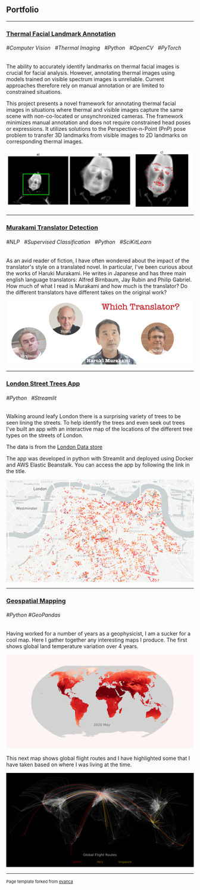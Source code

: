 ## Portfolio

---
### [Thermal Facial Landmark Annotation](https://github.com/steven-mcdonald/thermal_facial_landmarks/blob/main/README.md)

###### *\#Computer Vision &nbsp; \#Thermal Imaging &nbsp; \#Python &nbsp; \#OpenCV &nbsp; \#PyTorch*

The ability to accurately identify landmarks on thermal facial images is crucial for facial analysis. However, annotating thermal images using models trained on visible spectrum images is unreliable. Current approaches therefore rely on manual annotation or are limited to constrained situations.

This project presents a novel framework for annotating thermal facial images in situations where thermal and visible images capture the same scene with non-co-located or unsynchronized cameras. The framework minimizes manual annotation and does not require constrained head poses or expressions. It utilizes solutions to the Perspective-n-Point (PnP) pose problem to transfer 3D landmarks from visible images to 2D landmarks on corresponding thermal images.

<img src="images/resize_example.png?raw=true"/>


---
### [Murakami Translator Detection](https://medium.com/towards-data-science/which-translator-870bae18f3bf)

###### *\#NLP &nbsp; \#Supervised Classification &nbsp; \#Python &nbsp; \#SciKitLearn*

As an avid reader of fiction, I have often wondered about the impact of the translator's style on a translated novel. In particular, I've been curious about the works of Haruki Murakami. He writes in Japanese and has three main english language translators: Alfred Birnbaum, Jay Rubin and Philip Gabriel. How much of what I read is Murakami and how much is the translator? Do the different translators have different takes on the original work?

<img src="images/Murakami_Title_Image.png?raw=true"/>

---
### [London Street Trees App](http://londonstreettrees-env-1.eba-xdmgcbk6.eu-west-2.elasticbeanstalk.com/)

###### *\#Python &nbsp; \#Streamlit*

Walking around leafy London there is a surprising variety of trees to be seen lining the streets. To help identify the trees and even seek out trees I've built an app with an interactive map of the locations of the different tree types on the streets of London.

The data is from the [London Data store](https://data.london.gov.uk/dataset/local-authority-maintained-trees)

The app was developed in python with Streamlit and deployed using Docker and AWS Elastic Beanstalk.
You can access the app by following the link in the title.

<img src="images/street_trees_map.png?raw=true"/>

---
### [Geospatial Mapping](https://github.com/steven-mcdonald/geospatial-mapping)

###### *\#Python   \#GeoPandas*

Having worked for a number of years as a geophysicist, I am a sucker for a cool map. Here I gather together any interesting maps I produce. The first shows global land temperature variation over 4 years. 

<img src="images/surface_temp.gif?raw=true"/>

This next map shows global flight routes and I have highlighted some that I have taken based on where I was living at the time.

<img src="images/air_sel.png?raw=true"/>



---
<p style="font-size:11px">Page template forked from <a href="https://github.com/evanca/quick-portfolio">evanca</a></p>
<!-- Remove above link if you don't want to attibute -->
